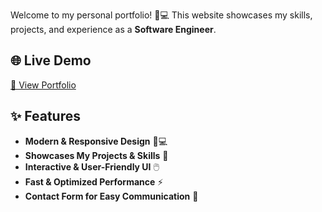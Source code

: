 Welcome to my personal portfolio! 🎨💻 This website showcases my skills, projects, and experience as a **Software Engineer**.

## 🌐 Live Demo
[🔗 View Portfolio](https://mohammed-abdi.github.io/Mohammed-Portfolio/)


## ✨ Features
- **Modern & Responsive Design** 📱💻
- **Showcases My Projects & Skills** 🎯
- **Interactive & User-Friendly UI** 🖱️
- **Fast & Optimized Performance** ⚡
- **Contact Form for Easy Communication** 📩
